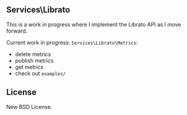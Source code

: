 ## Services\Librato

This is a work in progress where I implement the Librato API as I move forward.

Current work in progress: `Services\Librato\Metrics`:

 * delete metrics
 * publish metrics
 * get metrics
 * check out `examples/`

## License

New BSD License.
